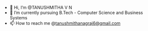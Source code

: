 - 👋 Hi, I’m @TANUSHMITHA V N
- 🌱 I’m currently pursuing B.Tech - Computer Science and Business Systems
- 📫 How to reach me @tanushmithanagraj6@gmail.com

<!---
TANUSHMITHA-V-N/TANUSHMITHA-V-N is a ✨ special ✨ repository because its `README.md` (this file) appears on your GitHub profile.
You can click the Preview link to take a look at your changes.
--->
